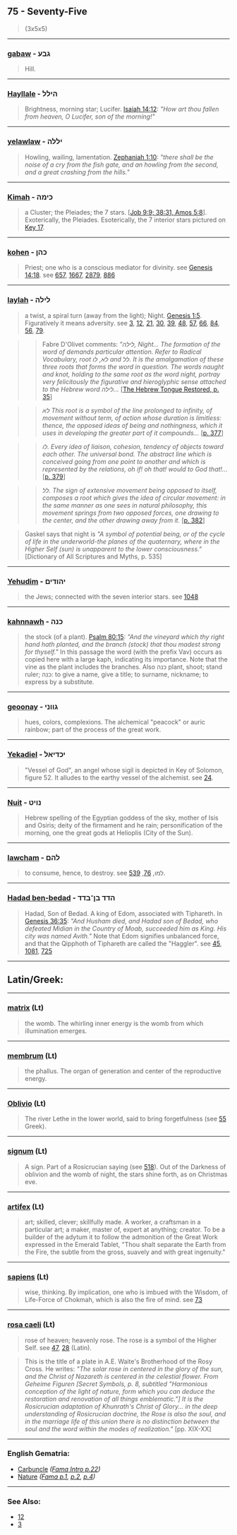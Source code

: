 ## 75 - Seventy-Five
> (3x5x5)

---

### [gabaw](/keys/GBO) - גבע
> Hill.

---

### [Hayllale](/keys/HILL) - הילל
> Brightness, morning star; Lucifer. [Isaiah 14:12](http://biblehub.com/isaiah/14-12.htm): *"How art thou fallen from heaven, O Lucifer, son of the morning!"*

---

### [yelawlaw](/keys/ILLH) - יללה
> Howling, wailing, lamentation. [Zephaniah 1:10](http://biblehub.com/zephaniah/1-10.htm): *"there shall be the noise of a cry from the fish gate, and an howling from the second, and a great crashing from the hills."*

---

### [Kimah](/keys/KIMH) - כימה
> a Cluster; the Pleiades; the 7 stars. [[Job 9:9; 38:31, Amos 5:8](https://www.biblegateway.com/passage/?search=Job+9%3A9%2C+38%3A31%2C+Amos+5%3A8&version=AKJV;WLC)]. Exoterically, the Pleiades. Esoterically, the 7 interior stars pictured on [Key 17](17).

---

### [kohen](/keys/KHN) - כהן
> Priest; one who is a conscious mediator for divinity. see [Genesis 14:18](http://biblehub.com/genesis/14-18.htm). see [657](657), [1667](1667), [2879](2879), [886](886)

---

### [laylah](/keys/LILH) - לילה
> a twist, a spiral turn (away from the light); Night. [Genesis 1:5](http://biblehub.com//.htm). Figuratively it means adversity. see [3](3), [12](12), [21](21), [30](30), [39](39), [48](48), [57](57), [66](66), [84](84), [56](56), [79](79).

> > Fabre D'Olivet comments: *"לילה, Night... The formation of the word of demands particular attention. Refer to Radical Vocabulary, root לא, לו and לל. It is the amalgamation of these three roots that forms the word in question. The words naught and knot, holding to the same root as the word night, portray very felicitously the figurative and hieroglyphic sense attached to the Hebrew word לילה...* [[The Hebrew Tongue Restored, p. 35](https://archive.org/stream/hebraictongueres00fabriala#page/35)]

> > *לא This root is a symbol of the line prolonged to infinity, of movement without term, of action whose duration is limitless: thence, the opposed ideas of being and nothingness, which it uses in developing the greater part of it compounds...* [[p. 377](https://archive.org/stream/hebraictongueres00fabriala#page/377)]

> > *לו. Every idea of liaison, cohesion, tendency of objects toward each other. The universal bond. The abstract line which is conceived going from one point to another and which is represented by the relations, oh if! oh that! would to God that!...* [[p. 379](https://archive.org/stream/hebraictongueres00fabriala#page/379)]

> > *לל. The sign of extensive movement being opposed to itself, composes a root which gives the idea of circular movement: in the same manner as one sees in natural philosophy, this movement springs from two opposed forces, one drawing to the center, and the other drawing away from it.* [[p. 382](https://archive.org/stream/hebraictongueres00fabriala#page/382)]

> Gaskel says that night is *"A symbol of potential being, or of the cycle of life in the underworld-the planes of the quaternary, where in the Higher Self (sun) is unapparent to the lower consciousness."* [Dictionary of All Scriptures and Myths, p. 535]

---

### [Yehudim](/keys/IHVDIM) - יהודים
> the Jews; connected with the seven interior stars. see [1048](1048)

---

### [kahnnawh](/keys/KNH) - כנה
> the stock (of a plant). [Psalm 80:15](http://biblehub.com/psalms/80-15.htm): *"And the vineyard which thy right hand hath planted, and the branch (stock) that thou madest strong for thyself."* In this passage the word (with the prefix Vav) occurs as copied here with a large kaph, indicating its importance. Note that the vine as the plant includes the branches. Also כנה plant, shoot; stand ruler; כנה: to give a name, give a title; to surname, nickname; to express by a substitute.

---

### [geoonay](/keys/GVVNI) - גווני
> hues, colors, complexions. The alchemical "peacock" or auric rainbow; part of the process of the great work.

---

### [Yekadiel](/keys/IKDIAL) - יכדיאל
> "Vessel of God", an angel whose sigil is depicted in Key of Solomon, figure 52. It alludes to the earthy vessel of the alchemist. see [24](24).

---

### [Nuit](/keys/NVIT) - נויט
> Hebrew spelling of the Egyptian goddess of the sky, mother of Isis and Osiris; deity of the firmament and he rain; personification of the morning, one the great gods at Helioplis (City of the Sun).

---

### [lawcham](/keys/LHM) - להם
> to consume, hence, to destroy. see למו, [76](76), [539](539).

---

### [Hadad ben-bedad](/keys/HDD.BN-BDD) - הדד בן־בדד
> Hadad, Son of Bedad. A king of Edom, associated with Tiphareth. In [Genesis 36:35](http://biblehub.com/genesis/36-35.htm): *"And Husham died, and Hadad son of Bedad, who defeated Midian in the Country of Moab, succeeded him as King. His city was named Avith."* Note that Edom signifies unbalanced force, and that the Qipphoth of Tiphareth are called the "Haggler". see [45](45), [1081](1081), [725](725)

---

## Latin/Greek:

---

### [matrix](/latin?word=matrix) (Lt)
> the womb. The whirling inner energy is the womb from which illumination emerges.

---

### [membrum](/latin?word=membrum) (Lt)
> the phallus. The organ of generation and center of the reproductive energy.

---

### [Oblivio](/latin?word=Oblivio) (Lt)
> The river Lethe in the lower world, said to bring forgetfulness (see [55](55) Greek).

---

### [signum](/latin?word=signum) (Lt)
> A sign. Part of a Rosicrucian saying (see [518](518)). Out of the Darkness of oblivion and the womb of night, the stars shine forth, as on Christmas eve.

---

### [artifex](/latin?word=artifex) (Lt)
> art; skilled, clever; skillfully made. A worker, a craftsman in a particular art; a maker, master of, expert at anything; creator. To be a builder of the adytum it to follow the admonition of the Great Work expressed in the Emerald Tablet, "Thou shalt separate the Earth from the Fire, the subtle from the gross, suavely and with great ingenuity."

---

### [sapiens](/latin?word=sapiens) (Lt)
> wise, thinking. By implication, one who is imbued with the Wisdom, of Life-Force of Chokmah, which is also the fire of mind. see [73](73)

---

### [rosa caeli](/latin?word=rosa+caeli) (Lt)
> rose of heaven; heavenly rose. The rose is a symbol of the Higher Self. see [47](47), [28](28) (Latin).

> This is the title of a plate in A.E. Waite's Brotherhood of the Rosy Cross. He writes: *"The solar rose in centered in the glory of the sun, and the Christ of Nazareth is centered in the celestial flower. From Geheime Figuren [Secret Symbols, p. 8, subtitled "Harmonious conception of the light of nature, form which you can deduce the restoration and renovation of all things emblematic."] It is the Rosicrucian adaptation of Khunrath's Christ of Glory... in the deep understanding of Rosicrucian doctrine, the Rose is also the soul, and in the marriage life of this union there is no distinction between the soul and the word within the modes of realization."* [pp. XIX-XX]

---

### English Gematria:

- [Carbuncle](/english?word=Carbuncle) *([Fama Intro p.22](https://archive.org/stream/fameconfessionof00vaug#page/n22))*
- [Nature](/english?word=nature) *([Fama p.1](https://archive.org/stream/fameconfessionof00vaug#page/1), [p.2](https://archive.org/stream/fameconfessionof00vaug#page/2), [p.4](https://archive.org/stream/fameconfessionof00vaug#page/4))*

---

### See Also:

- [12](12)
- [3](3)
